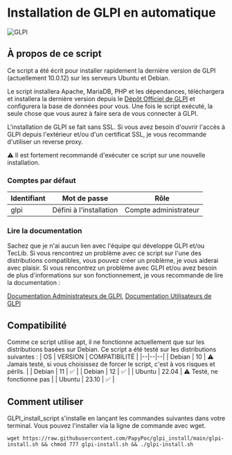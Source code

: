 # Installation de GLPI en automatique
 ![GLPI](https://glpi-project.org/wp-content/uploads/2022/01/hero-img-2.png)
## À propos de ce script

Ce script a été écrit pour installer rapidement la dernière version de GLPI (actuellement 10.0.12) sur les serveurs Ubuntu et Debian.

Le script installera Apache, MariaDB, PHP et les dépendances, téléchargera et installera la dernière version depuis le [Dépôt Officiel de GLPI](https://github.com/glpi-project/glpi) et configurera la base de données pour vous.
Une fois le script exécuté, la seule chose que vous aurez à faire sera de vous connecter à GLPI.

L'installation de GLPI se fait sans SSL. Si vous avez besoin d'ouvrir l'accès à GLPI depuis l'extérieur et/ou d'un certificat SSL, je vous recommande d'utiliser un reverse proxy.

⚠️ Il est fortement recommandé d'exécuter ce script sur une nouvelle installation.

### Comptes par défaut

| Identifiant | Mot de passe | Rôle |
|--|--|--|
| glpi | Défini à l'installation | Compte administrateur |

### Lire la documentation
Sachez que je n'ai aucun lien avec l'équipe qui développe GLPI et/ou TecLib.
Si vous rencontrez un problème avec ce script sur l'une des distributions compatibles, vous pouvez créer un problème, je vous aiderai avec plaisir.
Si vous rencontrez un problème avec GLPI et/ou avez besoin de plus d'informations sur son fonctionnement, je vous recommande de lire la documentation :

[Documentation Administrateurs de GLPI](https://glpi-install.readthedocs.io/), [Documentation Utilisateurs de GLPI](https://glpi-user-documentation.readthedocs.io/)

## Compatibilité
Comme ce script utilise apt, il ne fonctionne actuellement que sur les distributions basées sur Debian.
Ce script a été testé sur les distributions suivantes :
| OS | VERSION | COMPATIBILITÉ |
|--|--|--|
| Debian | 10 | ⚠️ Jamais testé, si vous choisissez de forcer le script, c'est à vos risques et périls. |
| Debian | 11 | ✅ |
| Debian | 12 | ✅ |
| Ubuntu | 22.04 | ⚠️ Testé, ne fonctionne pas |
| Ubuntu | 23.10 | ✅ |


## Comment utiliser
GLPI_install_script s'installe en lançant les commandes suivantes dans votre terminal. Vous pouvez l'installer via la ligne de commande avec wget.

    wget https://raw.githubusercontent.com/PapyPoc/glpi_install/main/glpi-install.sh && chmod 777 glpi-install.sh && ./glpi-install.sh
